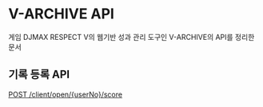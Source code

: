 # V-ARCHIVE API
게임 DJMAX RESPECT V의 웹기반 성과 관리 도구인 V-ARCHIVE의 API를 정리한 문서
## 기록 등록 API
[POST /client/open/{userNo}/score](https://github.com/djmax-in/openapi/wiki/%EA%B8%B0%EB%A1%9D-%EB%93%B1%EB%A1%9D-API)
